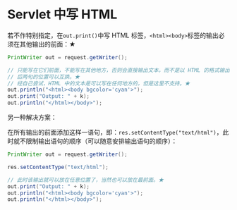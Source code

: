 # Servlet 中写 HTML

若不作特别指定，在`out.print()`中写 HTML 标签，`<html><body>`标签的输出必须在其他输出的前面：★

```java
PrintWriter out = request.getWriter();

// 只能写在它们前面，不能写在其他地方，否则会直接输出文本，而不是以 HTML 的格式输出。★
// 后两句的位置可以互换。★
// 经自己尝试，HTML 中的文本是可以写在任何地方的，但是这里不支持。★
out.println("<html><body bgcolor='cyan'>");
out.print("Output: " + k);
out.println("</html></body>");
```

另一种解决方案：

在所有输出的前面添加这样一语句，即：`res.setContentType("text/html")`，此时就不限制输出语句的顺序（可以随意安排输出语句的顺序）：

```java
PrintWriter out = request.getWriter();

res.setContentType("text/html");

// 此时该输出就可以放在任意位置了，当然也可以放在最前面。★
out.print("Output: " + k);
out.println("<html><body bgcolor='cyan'>");
out.println("</html></body>");
```




